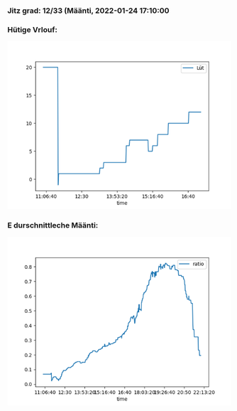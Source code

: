 ### Jitz grad: 12/33 (Määnti, 2022-01-24 17:10:00

### Hütige Vrlouf:
![Graph](Today.png)

### E durschnittleche Määnti:
![Graph](Määnti.png)